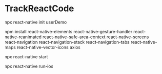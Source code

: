 # TrackReactCode

npx react-native init userDemo

npm install react-native-elements react-native-gesture-handler react-native-reanimated react-native-safe-area-context react-native-screens react-navigation react-navigation-stack react-navigation-tabs react-native-maps react-native-vector-icons axios

npx react-native start

npx react-native run-ios
